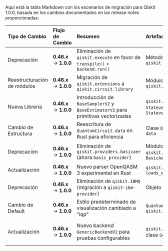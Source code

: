 Aquí está la tabla Markdown con los escenarios de migración para Qiskit 1.0.0, basada en los cambios documentados en las release notes proporcionadas:


| Tipo de Cambio | Flujo de Cambio | Resumen | Artefactos afectados | Código Pre-Migración | Código Post-Migración | Dificultad | Impacto SE/QSE | Referencias |
| :------------- | :-------------- | :------ | :------------------- | :------------------: | :-------------------: | :--------- | :------------- | :---------- |
| Deprecación | **0.46.x** → **1.0.0** | Eliminación de `qiskit.execute` en favor de `transpile()` + `backend.run()` | Método `execute()`, módulo `qiskit` | `result = execute(circuit, backend).result()` | `from qiskit import transpile; job = backend.run(transpile(circuit, backend))` | **Moderada** _(refactorización de workflows)_ | **SE** _(cambios en flujos de ejecución)_ | [Release Notes](https://docs.quantum.ibm.com/api/qiskit/release-notes#1.0.0) |
| Reestructuración de módulos | **0.46.x** → **1.0.0** | Migración de `qiskit.extensions` a `qiskit.circuit.library` | Módulos `qiskit.extensions`, `qiskit.circuit.library` | `from qiskit.extensions import UnitaryGate` | `from qiskit.circuit.library import UnitaryGate` | **Baja** _(cambio de importaciones)_ | **SE** _(afecta imports en código existente)_ | [Release Notes](https://docs.quantum.ibm.com/api/qiskit/release-notes#1.0.0) |
| Nueva Librería | **0.46.x** → **1.0.0** | Introducción de `BaseSamplerV2` y `BaseEstimatorV2` para primitivas vectorizadas | `qiskit.primitives`, `StatevectorSampler`, `StatevectorEstimator` |  | `from qiskit.primitives import StatevectorEstimator; estimator = StatevectorEstimator()` | **Alta** _(nuevo paradigma de ejecución)_ | **QSE** _(requiere actualizar entornos y lógica)_ | [Release Notes](https://docs.quantum.ibm.com/api/qiskit/release-notes#1.0.0) |
| Cambio de Estructura | **0.46.x** → **1.0.0** | Reescritura de `QuantumCircuit.data` en Rust para eficiencia | Clase `QuantumCircuit`, atributo `data` |  | _(Uso transparente)_ | **Nula** _(mejora interna)_ | **SE** _(impacto en performance)_ | [Release Notes](https://docs.quantum.ibm.com/api/qiskit/release-notes#1.0.0) |
| Deprecación | **0.46.x** → **1.0.0** | Eliminación de `qiskit.providers.basicaer` (ahora `basic_provider`) | Módulo `qiskit.providers.basicaer`, `BasicAer` | `from qiskit import BasicAer` | `from qiskit.providers.basic_provider import BasicProvider; provider = BasicProvider()` | **Moderada** _(cambio de imports y API)_ | **SE** _(requiere refactorizar simuladores)_ | [Release Notes](https://docs.quantum.ibm.com/api/qiskit/release-notes#1.0.0) |
| Actualización | **0.46.x** → **1.0.0** | Nuevo parser OpenQASM 3 experimental en Rust | `qiskit.qasm3`, funciones `loads_experimental()` | `from qiskit.qasm3 import loads` | `from qiskit.qasm3 import loads_experimental` | **Baja** _(cambio opcional)_ | **SE** _(mejora performance)_ | [Release Notes](https://docs.quantum.ibm.com/api/qiskit/release-notes#1.0.0) |
| Deprecación | **0.46.x** → **1.0.0** | Eliminación de `qiskit.IBMQ` (migración a `qiskit-ibm-provider`) | Objeto `qiskit.IBMQ` | `from qiskit import IBMQ` | `from qiskit_ibm_provider import IBMProvider` | **Alta** _(cambio de paquete externo)_ | **QSE** _(requiere instalación nueva)_ | [Release Notes](https://docs.quantum.ibm.com/api/qiskit/release-notes#1.0.0) |
| Cambio de Default | **0.46.x** → **1.0.0** | Estilo predeterminado de visualización cambiado a "iqp" | `QuantumCircuit.draw()`, módulo `qiskit.visualization` | `qc.draw(style='clifford')` | `qc.draw(style='iqp')` _(implícito)_ | **Nula** _(cambio visual)_ | **SE** _(afecta representaciones)_ | [Release Notes](https://docs.quantum.ibm.com/api/qiskit/release-notes#1.0.0) |
| Actualización | **0.46.x** → **1.0.0** | Nuevo backend `GenericBackendV2` para pruebas configurables | `qiskit.providers.fake_provider`, clase `GenericBackendV2` | `from qiskit.providers.fake_provider import FakeBackend5QV2` | `from qiskit.providers.fake_provider import GenericBackendV2; backend = GenericBackendV2(num_qubits=5)` | **Moderada** _(nueva API)_ | **SE** _(testing)_ | [Release Notes](https://docs.quantum.ibm.com/api/qiskit/release-notes#1.0.0) |